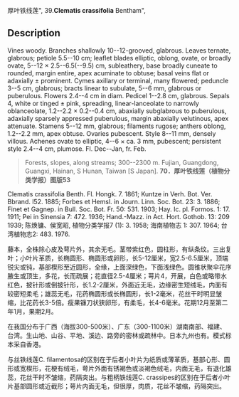 厚叶铁线莲",
39.**Clematis crassifolia** Bentham",

## Description
Vines woody. Branches shallowly 10--12-grooved, glabrous. Leaves ternate, glabrous; petiole 5.5--10 cm; leaflet blades elliptic, oblong, ovate, or broadly ovate, 5--12 × 2.5--6.5(--9.5) cm, subleathery, base broadly cuneate to rounded, margin entire, apex acuminate to obtuse; basal veins flat or adaxially ± prominent. Cymes axillary or terminal, many flowered; peduncle 3--5 cm, glabrous; bracts linear to subulate, 5--6 mm, glabrous or puberulous. Flowers 2.4--4 cm in diam. Pedicel 1--2.8 cm, glabrous. Sepals 4, white or tinged ± pink, spreading, linear-lanceolate to narrowly oblanceolate, 1.2--2.2 × 0.2--0.4 cm, abaxially subglabrous to puberulous, adaxially sparsely appressed puberulous, margin abaxially velutinous, apex attenuate. Stamens 5--12 mm, glabrous; filaments rugose; anthers oblong, 1.2--2.2 mm, apex obtuse. Ovaries pubescent. Style 8--11 mm, densely villous. Achenes ovate to elliptic, 4--6 × ca. 3 mm, pubescent; persistent style 2.4--4 cm, plumose. Fl. Dec--Jan, fr. Feb.

> Forests, slopes, along streams; 300--2300 m. Fujian, Guangdong, Guangxi, Hainan, S Hunan, Taiwan [S Japan].
**70．厚叶铁线莲（植物分类学报）图版53**

Clematis crassifolia Benth. Fl. Hongk. 7. 1861; Kuntze in Verh. Bot. Ver. Bbrand. l52. 1885; Forbes et Hemsl. in Journ. Linn. Soc. Bot. 23: 3. 1886; Finet et Gagnep. in Bull. Soc. Bot. Fr. 50: 531. 1903; Hay. Ic. pl. Formos. 1: 17. 1911; Pei in Sinensia 7: 472. 1936; Hand.-Mazz. in Act. Hort. Gothob. 13: 209 1939; 陈焕镛、侯宽昭, 植物分类学报7 (1): 3. 1958; 海南植物志 1: 307. 1964; 台湾植物志2: 483. 1976.

藤本，全株除心皮及萼片外，其余无毛。茎带紫红色，圆柱形，有纵条纹。三出复叶；小叶片革质，长椭圆形、椭圆形或卵形，长5-12厘米，宽2.5-6.5厘米，顶端锐尖或钝，基部楔形至近圆形，全缘，上面深绿色，下面浅绿色。圆锥状聚伞花序腋生或顶生，多花，长而疏展；花直径2.5-4厘米；萼片4，开展，白色或略带水红色，披针形或倒披针形，长1.2-2厘米，外面近无毛，边缘密生短绒毛，内面有较密短柔毛；雄蕊无毛，花药椭圆形或长椭圆形，长1-2毫米，花丝干时明显皱缩，比花药长3-5倍。瘦果镰刀状狭卵形，有柔毛，长4-6毫米。花期12月至第二年1月，果期2月。

在我国分布于广西（海拔300-500米）、广东（300-1100米）湖南南部、福建、台湾。生山地、山谷、平地、溪边、路旁的密林或疏林中。日本九州也有。模式标本采自香港。

与丝铁线莲C. filamentosa的区别在于后者小叶片为纸质或薄革质，基部心形、圆形或宽楔形，花梗有绒毛，萼片外面有锈褐色或淡褐色绒毛，内面无毛，有退化雄蕊，花丝干时不皱缩，药隔突出。与粗柄铁线莲C. crassipes的区别在于后者小叶片基部圆形或近截形；萼片内面无毛，但很厚，肉质，花丝不皱缩，药隔突出。
